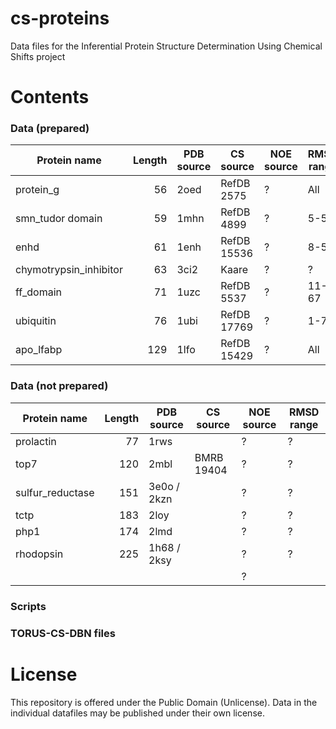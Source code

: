 cs-proteins
===========

Data files for the Inferential Protein Structure Determination Using Chemical Shifts project


Contents
========

### Data (prepared)


| Protein name           | Length  | PDB source       | CS source  | NOE source | RMSD range |
| -----------------------|--------:|------------------|------------|------------|------------|
| protein_g              | 56      | 2oed             | RefDB 2575 | ?          | All        |
| smn_tudor domain       | 59      | 1mhn             | RefDB 4899 | ?          | 5-54       |
| enhd                   | 61      | 1enh             | RefDB 15536| ?          | 8-53       |
| chymotrypsin_inhibitor | 63      | 3ci2             | Kaare      | ?          | ?          |
| ff_domain              | 71      | 1uzc             | RefDB 5537 | ?          | 11-67      |
| ubiquitin              | 76      | 1ubi             | RefDB 17769| ?          | 1-70       |
| apo_lfabp              | 129     | 1lfo             | RefDB 15429| ?          | All        |


### Data (not prepared)

| Protein name           | Length  | PDB source       | CS source  | NOE source | RMSD range |
| -----------------------|--------:|------------------|------------|------------|------------|
| prolactin              | 77      | 1rws             |  | ?          | ?          |
| top7                   | 120     | 2mbl             | BMRB 19404 | ?          | ?          |
| sulfur_reductase       | 151     | 3e0o / 2kzn      |            | ?          | ?          |
| tctp                   | 183     | 2loy             |            | ?          | ?          |
| php1                   | 174     | 2lmd             |            | ?          | ?          |
| rhodopsin              | 225     | 1h68 / 2ksy      |            | ?          | ?          |
|                        |         |                  |            | ?          |            |


### Scripts

### TORUS-CS-DBN files


License
=======
This repository is offered under the Public Domain (Unlicense). Data in the individual datafiles may be published under their own license.
